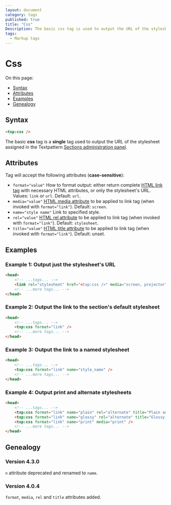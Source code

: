 ```yaml
---
layout: document
category: tags
published: true
title: "Css"
Description: The basic css tag is used to output the URL of the stylesheet assigned in the Textpattern Sections administration panel.
tags:
  - Markup tags
---
```


# Css

On this page:

* [Syntax](#user-content-syntax)
* [Attributes](#user-content-attributes)
* [Examples](#user-content-examples)
* [Genealogy](#user-content-genealogy)

## Syntax

~~~ html
<txp:css />
~~~

The basic **css** tag is a __single__ tag used to output the URL of the stylesheet assigned in the Textpattern [Sections administration panel](../administration/sections-panel).

## Attributes

Tag will accept the following attributes (**case-sensitive**):

* `format="value"`
How to format output: either return complete [HTML link tag](https://developer.mozilla.org/en-US/docs/Web/HTML/Element/link) with necessary HTML attributes, or only the stylesheet's URL.
Values: `link` or `url`.
Default: `url`.
* `media="value"`
[HTML media attribute](https://developer.mozilla.org/en-US/docs/CSS/Media_queries) to be applied to link tag (when invoked with `format="link"`).
Default: `screen`.
* `name="style name"`
Link to specified style.
* `rel="value"`
[HTML rel attribute](https://developer.mozilla.org/en-US/docs/Web/HTML/Link_types) to be applied to link tag (when invoked with `format="link"`).
Default: `stylesheet`.
* `title="value"`
[HTML title attribute](https://developer.mozilla.org/en-US/docs/Web/HTML/Global_attributes#title) to be applied to link tag (when invoked with `format="link"`).
Default: unset.

## Examples

### Example 1: Output just the stylesheet's URL

~~~ html
<head>
    <!-- ...tags... -->
    <link rel="stylesheet" href="<txp:css />" media="screen, projector">
    <!-- ...more tags... -->
</head>
~~~

### Example 2: Output the link to the section's default stylesheet

~~~ html
<head>
    <!-- ...tags... -->
    <txp:css format="link" />
    <!-- ...more tags... -->
</head>
~~~

### Example 3: Output the link to a named stylesheet

~~~ html
<head>
    <!-- ...tags... -->
    <txp:css format="link" name="style_name" />
    <!-- ...more tags... -->
</head>
~~~

### Example 4: Output print and alternate stylesheets

~~~ html
<head>
    <!-- ...tags... -->
    <txp:css format="link" name="plain" rel="alternate" title="Plain and simple style" />
    <txp:css format="link" name="glossy" rel="alternate" title="Glossy style" />
    <txp:css format="link" name="print" media="print" />
    <!-- ...more tags... -->
</head>
~~~

## Genealogy

### Version 4.3.0

`n` attribute deprecated and renamed to `name`.

### Version 4.0.4

`format`, `media`, `rel` and `title` attributes added.
